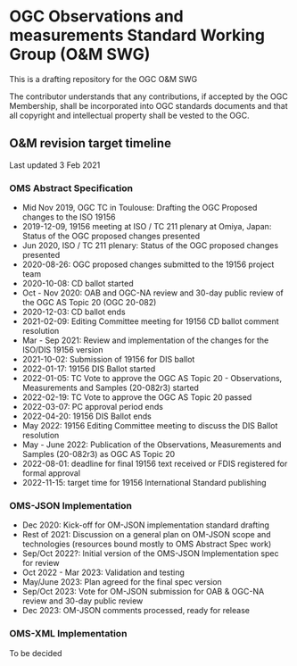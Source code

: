 # OGC Observations and measurements Standard Working Group (O&M SWG)
This is a drafting repository for the OGC O&amp;M SWG

The contributor understands that any contributions, if accepted by the OGC Membership, shall be incorporated into OGC standards documents and that all copyright and intellectual property shall be vested to the OGC.

## O&M revision target timeline
Last updated 3 Feb 2021

### OMS Abstract Specification
* Mid Nov 2019, OGC TC in Toulouse: Drafting the OGC Proposed changes to the ISO 19156
* 2019-12-09, 19156 meeting at ISO / TC 211 plenary at Omiya, Japan: Status of the OGC proposed  changes presented
* Jun 2020, ISO / TC 211 plenary: Status of the OGC proposed changes presented
* 2020-08-26: OGC proposed changes submitted to the 19156 project team
* 2020-10-08: CD ballot started
* Oct - Nov 2020: OAB and OGC-NA review and 30-day public review of the OGC AS Topic 20 (OGC 20-082)
* 2020-12-03: CD ballot ends
* 2021-02-09: Editing Committee meeting for 19156 CD ballot comment resolution
* Mar - Sep 2021: Review and implementation of the changes for the ISO/DIS 19156 version
* 2021-10-02: Submission of 19156 for DIS ballot
* 2022-01-17: 19156 DIS Ballot started
* 2022-01-05: TC Vote to approve the OGC AS Topic 20 - Observations, Measurements and Samples (20-082r3) started
* 2022-02-19: TC Vote to approve the OGC AS Topic 20 passed
* 2022-03-07: PC approval period ends
* 2022-04-20: 19156 DIS Ballot ends
* May 2022: 19156 Editing Committee meeting to discuss the DIS Ballot resolution
* May - June 2022: Publication of the Observations, Measurements and Samples (20-082r3) as OGC AS Topic 20
* 2022-08-01: deadline for final 19156 text received or FDIS registered for formal approval
* 2022-11-15: target time for 19156 International Standard publishing

### OMS-JSON Implementation
* Dec 2020: Kick-off for OM-JSON implementation standard drafting
* Rest of 2021: Discussion on a general plan on OM-JSON scope and technologies (resources bound mostly to OMS Abstract Spec work)
* Sep/Oct 2022?: Initial version of the OMS-JSON Implementation spec for review
* Oct 2022 - Mar 2023: Validation and testing
* May/June 2023: Plan agreed for the final spec version
* Sep/Oct 2023: Vote for OM-JSON submission for OAB & OGC-NA review and 30-day public review
* Dec 2023: OM-JSON comments processed, ready for release

### OMS-XML Implementation

To be decided
